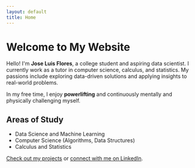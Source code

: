 ```yaml
---
layout: default
title: Home
---
```


# Welcome to My Website

Hello! I'm **Jose Luis Flores**, a college student and aspiring data scientist. I currently work as a tutor in computer science, calculus, and statistics. My passions include exploring data-driven solutions and applying insights to real-world problems.

In my free time, I enjoy **powerlifting** and continuously mentally and physically challenging myself.

## Areas of Study
- Data Science and Machine Learning
- Computer Science (Algorithms, Data Structures)
- Calculus and Statistics


[Check out my projects](projects.md) or [connect with me on LinkedIn](https://docs.google.com/forms/d/1Twyov_sr92JYjJIXzWXpibRuPGQhlNIb-8ZPB8Pg9fw/edit).
